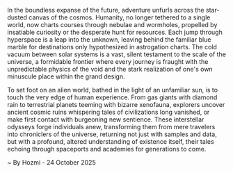 
In the boundless expanse of the future, adventure unfurls across the star-dusted canvas of the cosmos. Humanity, no longer tethered to a single world, now charts courses through nebulae and wormholes, propelled by insatiable curiosity or the desperate hunt for resources. Each jump through hyperspace is a leap into the unknown, leaving behind the familiar blue marble for destinations only hypothesized in astrogation charts. The cold vacuum between solar systems is a vast, silent testament to the scale of the universe, a formidable frontier where every journey is fraught with the unpredictable physics of the void and the stark realization of one's own minuscule place within the grand design.

To set foot on an alien world, bathed in the light of an unfamiliar sun, is to touch the very edge of human experience. From gas giants with diamond rain to terrestrial planets teeming with bizarre xenofauna, explorers uncover ancient cosmic ruins whispering tales of civilizations long vanished, or make first contact with burgeoning new sentience. These interstellar odysseys forge individuals anew, transforming them from mere travelers into chroniclers of the universe, returning not just with samples and data, but with a profound, altered understanding of existence itself, their tales echoing through spaceports and academies for generations to come.

~ By Hozmi - 24 October 2025
